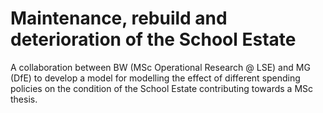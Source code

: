 # Maintenance, rebuild and deterioration of the School Estate

A collaboration between BW (MSc Operational Research @ LSE) and MG (DfE) to develop a model for modelling the effect of different spending policies on the condition of the School Estate contributing towards a MSc thesis.
